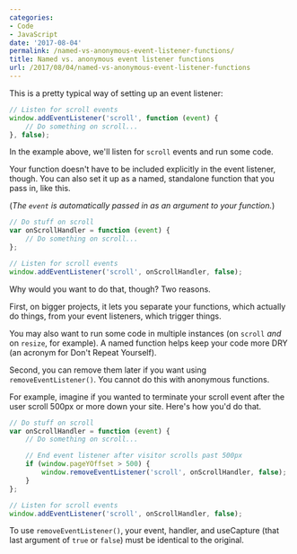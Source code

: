 ```yaml
---
categories:
- Code
- JavaScript
date: '2017-08-04'
permalink: /named-vs-anonymous-event-listener-functions/
title: Named vs. anonymous event listener functions
url: /2017/08/04/named-vs-anonymous-event-listener-functions
---
```


This is a pretty typical way of setting up an event listener:

```javascript
// Listen for scroll events
window.addEventListener('scroll', function (event) {
	// Do something on scroll...
}, false);
```

In the example above, we'll listen for `scroll` events and run some code.

Your function doesn't have to be included explicitly in the event listener, though. You can also set it up as a named, standalone function that you pass in, like this.

(*The `event` is automatically passed in as an argument to your function.*)

```javascript
// Do stuff on scroll
var onScrollHandler = function (event) {
	// Do something on scroll...
};

// Listen for scroll events
window.addEventListener('scroll', onScrollHandler, false);
```

Why would you want to do that, though? Two reasons.

First, on bigger projects, it lets you separate your functions, which actually do things, from your event listeners, which trigger things.

You may also want to run some code in multiple instances (on `scroll` *and* on `resize`, for example). A named function helps keep your code more DRY (an acronym for Don't Repeat Yourself).

Second, you can remove them later if you want using `removeEventListener()`. You cannot do this with anonymous functions.

For example, imagine if you wanted to terminate your scroll event after the user scroll 500px or more down your site. Here's how you'd do that.

```javascript
// Do stuff on scroll
var onScrollHandler = function (event) {
	// Do something on scroll...

	// End event listener after visitor scrolls past 500px
	if (window.pageYOffset > 500) {
		window.removeEventListener('scroll', onScrollHandler, false);
	}
};

// Listen for scroll events
window.addEventListener('scroll', onScrollHandler, false);
```

To use `removeEventListener()`, your event, handler, and useCapture (that last argument of `true` or `false`) must be identical to the original.